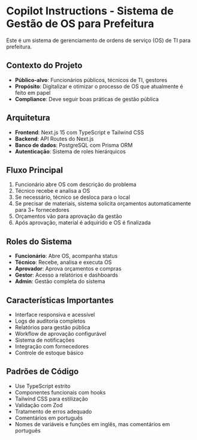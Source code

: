 # Copilot Instructions - Sistema de Gestão de OS para Prefeitura

<!-- Use this file to provide workspace-specific custom instructions to Copilot. For more details, visit https://code.visualstudio.com/docs/copilot/copilot-customization#_use-a-githubcopilotinstructionsmd-file -->

Este é um sistema de gerenciamento de ordens de serviço (OS) de TI para prefeitura. 

## Contexto do Projeto
- **Público-alvo**: Funcionários públicos, técnicos de TI, gestores
- **Propósito**: Digitalizar e otimizar o processo de OS que atualmente é feito em papel
- **Compliance**: Deve seguir boas práticas de gestão pública

## Arquitetura
- **Frontend**: Next.js 15 com TypeScript e Tailwind CSS
- **Backend**: API Routes do Next.js
- **Banco de dados**: PostgreSQL com Prisma ORM
- **Autenticação**: Sistema de roles hierárquicos

## Fluxo Principal
1. Funcionário abre OS com descrição do problema
2. Técnico recebe e analisa a OS
3. Se necessário, técnico se desloca para o local
4. Se precisar de materiais, sistema solicita orçamentos automaticamente para 3+ fornecedores
5. Orçamentos vão para aprovação da gestão
6. Após aprovação, material é adquirido e OS é finalizada

## Roles do Sistema
- **Funcionário**: Abre OS, acompanha status
- **Técnico**: Recebe, analisa e executa OS
- **Aprovador**: Aprova orçamentos e compras
- **Gestor**: Acesso a relatórios e dashboards
- **Admin**: Gestão completa do sistema

## Características Importantes
- Interface responsiva e acessível
- Logs de auditoria completos
- Relatórios para gestão pública
- Workflow de aprovação configurável
- Sistema de notificações
- Integração com fornecedores
- Controle de estoque básico

## Padrões de Código
- Use TypeScript estrito
- Componentes funcionais com hooks
- Tailwind CSS para estilização
- Validação com Zod
- Tratamento de erros adequado
- Comentários em português
- Nomes de variáveis e funções em inglês, mas comentários em português
